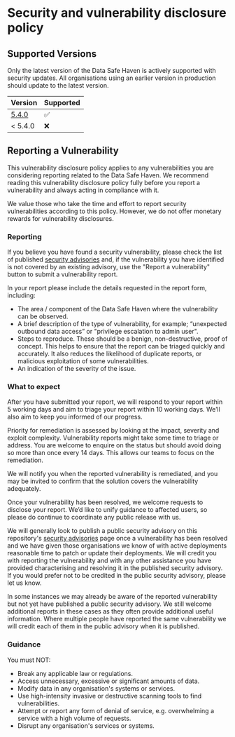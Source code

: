 # Security and vulnerability disclosure policy

## Supported Versions

Only the latest version of the Data Safe Haven is actively supported with security updates.
All organisations using an earlier version in production should update to the latest version.

| Version                                                                               | Supported          |
| ------------------------------------------------------------------------------------- | ------------------ |
| [5.4.0](https://github.com/alan-turing-institute/data-safe-haven/releases/tag/v5.4.0) | :white_check_mark: |
| < 5.4.0                                                                               | :x:                |

## Reporting a Vulnerability

This vulnerability disclosure policy applies to any vulnerabilities you are considering
reporting related to the Data Safe Haven. We recommend reading this vulnerability
disclosure policy fully before you report a vulnerability and always acting in
compliance with it.

We value those who take the time and effort to report security vulnerabilities
according to this policy. However, we do not offer monetary rewards for vulnerability
disclosures.

### Reporting

If you believe you have found a security vulnerability, please check the list of
published [security advisories](https://github.com/alan-turing-institute/data-safe-haven/security/advisories)
and, if the vulnerability you have identified is not covered by an existing advisory, use the "Report a vulnerability" button to submit a vulnerability report.

In your report please include the details requested in the report form, including:

- The area / component of the Data Safe Haven where the vulnerability can be observed.
- A brief description of the type of vulnerability, for example; “unexpected outbound data access” or "privilege escalation to admin user".
- Steps to reproduce. These should be a benign, non-destructive, proof of concept. This helps to ensure that the report can be triaged quickly and accurately. It also reduces the likelihood of duplicate reports, or malicious exploitation of some vulnerabilities.
- An indication of the severity of the issue.

### What to expect

After you have submitted your report, we will respond to your report within 5 working
days and aim to triage your report within 10 working days. We’ll also aim to keep you
informed of our progress.

Priority for remediation is assessed by looking at the impact, severity and exploit
complexity. Vulnerability reports might take some time to triage or address. You are
welcome to enquire on the status but should avoid doing so more than once every 14
days. This allows our teams to focus on the remediation.

We will notify you when the reported vulnerability is remediated, and you may be
invited to confirm that the solution covers the vulnerability adequately.

Once your vulnerability has been resolved, we welcome requests to disclose your
report. We’d like to unify guidance to affected users, so please do continue to
coordinate any public release with us.

We will generally look to publish a public security advisory on this repository's
[security advisories](https://github.com/alan-turing-institute/data-safe-haven/security/advisories)
page once a vulnerability has been resolved and we have given those organisations
we know of with active deployments reasonable time to patch or update their deployments.
We will credit you with reporting the vulnerability and with any other assistance
you have provided characterising and resolving it in the published security advisory.
If you would prefer not to be credited in the public security advisory, please let us know.

In some instances we may already be aware of the reported vulnerability but not yet
have published a public security advisory. We still welcome additional reports in these
cases as they often provide additional useful information. Where multiple people have reported
the same vulnerability we will credit each of them in the public advisory when it is published.

### Guidance

You must NOT:

- Break any applicable law or regulations.
- Access unnecessary, excessive or significant amounts of data.
- Modify data in any organisation's systems or services.
- Use high-intensity invasive or destructive scanning tools to find vulnerabilities.
- Attempt or report any form of denial of service, e.g. overwhelming a service with a high volume of requests.
- Disrupt any organisation's services or systems.

